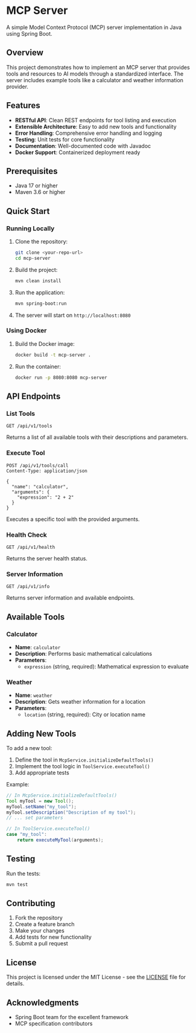 # MCP Server

A simple Model Context Protocol (MCP) server implementation in Java using Spring Boot.

## Overview

This project demonstrates how to implement an MCP server that provides tools and resources to AI models through a standardized interface. The server includes example tools like a calculator and weather information provider.

## Features

- **RESTful API**: Clean REST endpoints for tool listing and execution
- **Extensible Architecture**: Easy to add new tools and functionality
- **Error Handling**: Comprehensive error handling and logging
- **Testing**: Unit tests for core functionality
- **Documentation**: Well-documented code with Javadoc
- **Docker Support**: Containerized deployment ready

## Prerequisites

- Java 17 or higher
- Maven 3.6 or higher

## Quick Start

### Running Locally

1. Clone the repository:
   ```bash
   git clone <your-repo-url>
   cd mcp-server
   ```

2. Build the project:
   ```bash
   mvn clean install
   ```

3. Run the application:
   ```bash
   mvn spring-boot:run
   ```

4. The server will start on `http://localhost:8080`

### Using Docker

1. Build the Docker image:
   ```bash
   docker build -t mcp-server .
   ```

2. Run the container:
   ```bash
   docker run -p 8080:8080 mcp-server
   ```

## API Endpoints

### List Tools
```
GET /api/v1/tools
```

Returns a list of all available tools with their descriptions and parameters.

### Execute Tool
```
POST /api/v1/tools/call
Content-Type: application/json

{
  "name": "calculator",
  "arguments": {
    "expression": "2 + 2"
  }
}
```

Executes a specific tool with the provided arguments.

### Health Check
```
GET /api/v1/health
```

Returns the server health status.

### Server Information
```
GET /api/v1/info
```

Returns server information and available endpoints.

## Available Tools

### Calculator
- **Name**: `calculator`
- **Description**: Performs basic mathematical calculations
- **Parameters**: 
  - `expression` (string, required): Mathematical expression to evaluate

### Weather
- **Name**: `weather`
- **Description**: Gets weather information for a location
- **Parameters**:
  - `location` (string, required): City or location name

## Adding New Tools

To add a new tool:

1. Define the tool in `McpService.initializeDefaultTools()`
2. Implement the tool logic in `ToolService.executeTool()`
3. Add appropriate tests

Example:
```java
// In McpService.initializeDefaultTools()
Tool myTool = new Tool();
myTool.setName("my_tool");
myTool.setDescription("Description of my tool");
// ... set parameters

// In ToolService.executeTool()
case "my_tool":
    return executeMyTool(arguments);
```

## Testing

Run the tests:
```bash
mvn test
```

## Contributing

1. Fork the repository
2. Create a feature branch
3. Make your changes
4. Add tests for new functionality
5. Submit a pull request

## License

This project is licensed under the MIT License - see the [LICENSE](LICENSE) file for details.

## Acknowledgments

- Spring Boot team for the excellent framework
- MCP specification contributors 